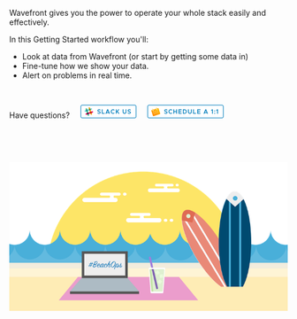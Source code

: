 <div class="container-fluid">

<p>Wavefront gives you the power to operate your whole stack easily and effectively.</p>
<p>In this Getting Started workflow you'll:</p>
<ul>
<li>Look at data from Wavefront (or start by getting some data in)</li>
<li>Fine-tune how we show your data.</li>
<li>Alert on problems in real time.</li>
</ul>
<p>&nbsp;</p>
<p>Have questions? &nbsp; &nbsp; <a href="https://wavefront.com/join-public-slack"> <img src="images/slack.png"></img></a>
&nbsp; &nbsp;
<a href="https://wavefront.com/meet-1-on-1"><img src="images/1on1.png"></img></a> </p>
<p>&nbsp;</p>
<p>&nbsp;</p>
<img src="images/beach_ops.png" alt="wavefront and beachops">
</div>
